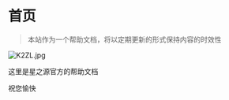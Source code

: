 # 首页

> 本站作为一个帮助文档，将以定期更新的形式保持内容的时效性

![K2ZL.jpg](https://image.1r2.cc/images/2022/04/23/K2ZL.jpg)

这里是星之源官方的帮助文档

祝您愉快